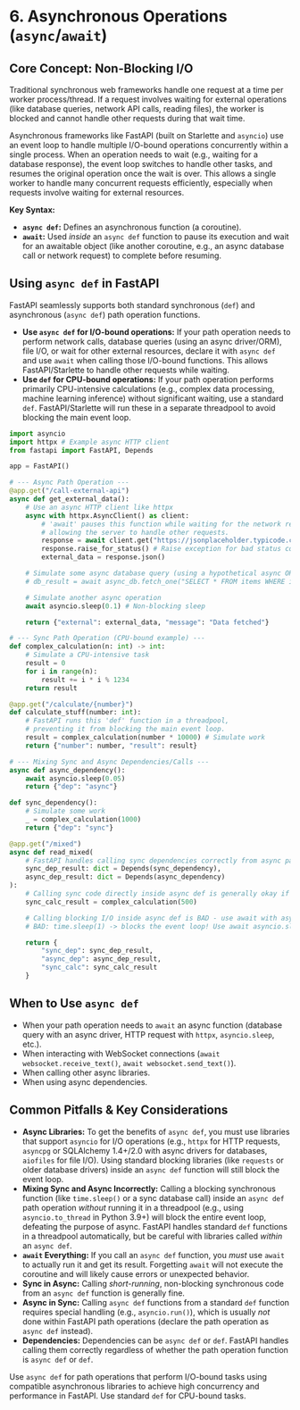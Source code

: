 # 6. Asynchronous Operations (`async`/`await`)

## Core Concept: Non-Blocking I/O

Traditional synchronous web frameworks handle one request at a time per worker process/thread. If a request involves waiting for external operations (like database queries, network API calls, reading files), the worker is blocked and cannot handle other requests during that wait time.

Asynchronous frameworks like FastAPI (built on Starlette and `asyncio`) use an event loop to handle multiple I/O-bound operations concurrently within a single process. When an operation needs to wait (e.g., waiting for a database response), the event loop switches to handle other tasks, and resumes the original operation once the wait is over. This allows a single worker to handle many concurrent requests efficiently, especially when requests involve waiting for external resources.

**Key Syntax:**

-   **`async def`:** Defines an asynchronous function (a coroutine).
-   **`await`:** Used *inside* an `async def` function to pause its execution and wait for an awaitable object (like another coroutine, e.g., an async database call or network request) to complete before resuming.

## Using `async def` in FastAPI

FastAPI seamlessly supports both standard synchronous (`def`) and asynchronous (`async def`) path operation functions.

-   **Use `async def` for I/O-bound operations:** If your path operation needs to perform network calls, database queries (using an async driver/ORM), file I/O, or wait for other external resources, declare it with `async def` and use `await` when calling those I/O-bound functions. This allows FastAPI/Starlette to handle other requests while waiting.
-   **Use `def` for CPU-bound operations:** If your path operation performs primarily CPU-intensive calculations (e.g., complex data processing, machine learning inference) without significant waiting, use a standard `def`. FastAPI/Starlette will run these in a separate threadpool to avoid blocking the main event loop.

```python
import asyncio
import httpx # Example async HTTP client
from fastapi import FastAPI, Depends

app = FastAPI()

# --- Async Path Operation ---
@app.get("/call-external-api")
async def get_external_data():
    # Use an async HTTP client like httpx
    async with httpx.AsyncClient() as client:
        # 'await' pauses this function while waiting for the network response,
        # allowing the server to handle other requests.
        response = await client.get("https://jsonplaceholder.typicode.com/todos/1")
        response.raise_for_status() # Raise exception for bad status codes
        external_data = response.json()

    # Simulate some async database query (using a hypothetical async ORM)
    # db_result = await async_db.fetch_one("SELECT * FROM items WHERE id = :id", {"id": 1})

    # Simulate another async operation
    await asyncio.sleep(0.1) # Non-blocking sleep

    return {"external": external_data, "message": "Data fetched"}

# --- Sync Path Operation (CPU-bound example) ---
def complex_calculation(n: int) -> int:
    # Simulate a CPU-intensive task
    result = 0
    for i in range(n):
        result += i * i % 1234
    return result

@app.get("/calculate/{number}")
def calculate_stuff(number: int):
    # FastAPI runs this 'def' function in a threadpool,
    # preventing it from blocking the main event loop.
    result = complex_calculation(number * 10000) # Simulate work
    return {"number": number, "result": result}

# --- Mixing Sync and Async Dependencies/Calls ---
async def async_dependency():
    await asyncio.sleep(0.05)
    return {"dep": "async"}

def sync_dependency():
    # Simulate some work
    _ = complex_calculation(1000)
    return {"dep": "sync"}

@app.get("/mixed")
async def read_mixed(
    # FastAPI handles calling sync dependencies correctly from async path ops
    sync_dep_result: dict = Depends(sync_dependency),
    async_dep_result: dict = Depends(async_dependency)
):
    # Calling sync code directly inside async def is generally okay if it's fast/non-blocking
    sync_calc_result = complex_calculation(500)

    # Calling blocking I/O inside async def is BAD - use await with async libraries
    # BAD: time.sleep(1) -> blocks the event loop! Use await asyncio.sleep(1)

    return {
        "sync_dep": sync_dep_result,
        "async_dep": async_dep_result,
        "sync_calc": sync_calc_result
    }

```

## When to Use `async def`

-   When your path operation needs to `await` an async function (database query with an async driver, HTTP request with `httpx`, `asyncio.sleep`, etc.).
-   When interacting with WebSocket connections (`await websocket.receive_text()`, `await websocket.send_text()`).
-   When calling other async libraries.
-   When using async dependencies.

## Common Pitfalls & Key Considerations

-   **Async Libraries:** To get the benefits of `async def`, you must use libraries that support `asyncio` for I/O operations (e.g., `httpx` for HTTP requests, `asyncpg` or SQLAlchemy 1.4+/2.0 with async drivers for databases, `aiofiles` for file I/O). Using standard blocking libraries (like `requests` or older database drivers) inside an `async def` function will still block the event loop.
-   **Mixing Sync and Async Incorrectly:** Calling a blocking synchronous function (like `time.sleep()` or a sync database call) inside an `async def` path operation *without* running it in a threadpool (e.g., using `asyncio.to_thread` in Python 3.9+) will block the entire event loop, defeating the purpose of async. FastAPI handles standard `def` functions in a threadpool automatically, but be careful with libraries called *within* an `async def`.
-   **`await` Everything:** If you call an `async def` function, you *must* use `await` to actually run it and get its result. Forgetting `await` will not execute the coroutine and will likely cause errors or unexpected behavior.
-   **Sync in Async:** Calling *short-running*, non-blocking synchronous code from an `async def` function is generally fine.
-   **Async in Sync:** Calling `async def` functions from a standard `def` function requires special handling (e.g., `asyncio.run()`), which is usually *not* done within FastAPI path operations (declare the path operation as `async def` instead).
-   **Dependencies:** Dependencies can be `async def` or `def`. FastAPI handles calling them correctly regardless of whether the path operation function is `async def` or `def`.

Use `async def` for path operations that perform I/O-bound tasks using compatible asynchronous libraries to achieve high concurrency and performance in FastAPI. Use standard `def` for CPU-bound tasks.
